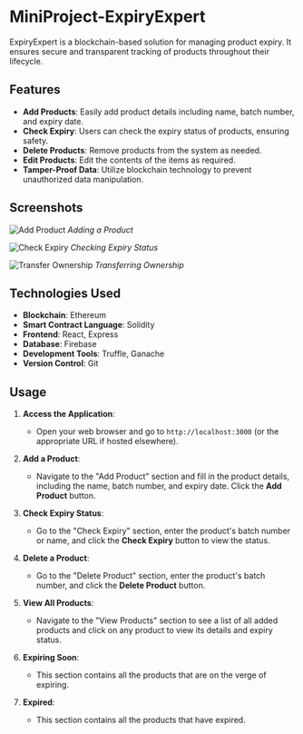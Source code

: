 # MiniProject-ExpiryExpert

ExpiryExpert is a blockchain-based solution for managing product expiry. It ensures secure and transparent tracking of products throughout their lifecycle.

## Features

- **Add Products**: Easily add product details including name, batch number, and expiry date.
- **Check Expiry**: Users can check the expiry status of products, ensuring safety.
- **Delete Products**: Remove products from the system as needed.
- **Edit Products**: Edit the contents of the items as required.
- **Tamper-Proof Data**: Utilize blockchain technology to prevent unauthorized data manipulation.

## Screenshots

![Add Product](path/to/add-product-screenshot.png)
*Adding a Product*

![Check Expiry](path/to/check-expiry-screenshot.png)
*Checking Expiry Status*

![Transfer Ownership](path/to/transfer-ownership-screenshot.png)
*Transferring Ownership*

## Technologies Used

- **Blockchain**: Ethereum
- **Smart Contract Language**: Solidity
- **Frontend**: React, Express
- **Database**: Firebase
- **Development Tools**: Truffle, Ganache
- **Version Control**: Git

## Usage

1. **Access the Application**:
   - Open your web browser and go to `http://localhost:3000` (or the appropriate URL if hosted elsewhere).

2. **Add a Product**:
   - Navigate to the "Add Product" section and fill in the product details, including the name, batch number, and expiry date. Click the **Add Product** button.

3. **Check Expiry Status**:
   - Go to the "Check Expiry" section, enter the product's batch number or name, and click the **Check Expiry** button to view the status.

4. **Delete a Product**:
   - Go to the "Delete Product" section, enter the product's batch number, and click the **Delete Product** button.

5. **View All Products**:
   - Navigate to the "View Products" section to see a list of all added products and click on any product to view its details and expiry status.

6. **Expiring Soon**:
   - This section contains all the products that are on the verge of expiring.

7. **Expired**:
   - This section contains all the products that have expired.
